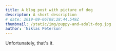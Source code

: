 ```yaml
---
title: A blog post with picture of dog
descripton: A short description
# date: 2019-09-06T08:28:44.549Z
thumbnail: /static/img/puppy-and-adult-dog.jpg
author: 'Niklas Peterson'
---
```


Unfortunately, that's it.
